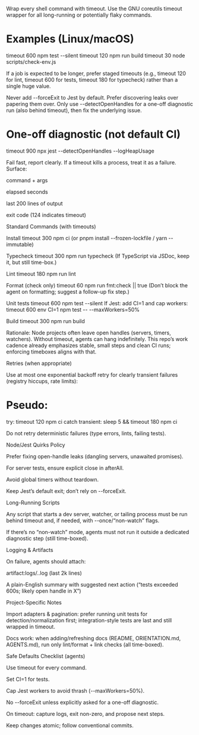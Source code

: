 Wrap every shell command with timeout.
Use the GNU coreutils timeout wrapper for all long-running or potentially flaky commands.

# Examples (Linux/macOS)
timeout 600 npm test --silent
timeout 120 npm run build
timeout 30  node scripts/check-env.js


If a job is expected to be longer, prefer staged timeouts (e.g., timeout 120 for lint, timeout 600 for tests, timeout 180 for typecheck) rather than a single huge value.

Never add --forceExit to Jest by default.
Prefer discovering leaks over papering them over. Only use --detectOpenHandles for a one-off diagnostic run (also behind timeout), then fix the underlying issue.
# One-off diagnostic (not default CI)
timeout 900 npx jest --detectOpenHandles --logHeapUsage


Fail fast, report clearly.
If a timeout kills a process, treat it as a failure. Surface:

command + args

elapsed seconds

last 200 lines of output

exit code (124 indicates timeout)

Standard Commands (with timeouts)

Install
timeout 300 npm ci (or pnpm install --frozen-lockfile / yarn --immutable)

Typecheck
timeout 300 npm run typecheck
(If TypeScript via JSDoc, keep it, but still time-box.)

Lint
timeout 180 npm run lint

Format (check only)
timeout 60 npm run fmt:check || true
(Don’t block the agent on formatting; suggest a follow-up fix step.)

Unit tests
timeout 600 npm test --silent
If Jest: add CI=1 and cap workers:
timeout 600 env CI=1 npm test -- --maxWorkers=50%

Build
timeout 300 npm run build

Rationale: Node projects often leave open handles (servers, timers, watchers). Without timeout, agents can hang indefinitely. This repo’s work cadence already emphasizes stable, small steps and clean CI runs; enforcing timeboxes aligns with that.

Retries (when appropriate)

Use at most one exponential backoff retry for clearly transient failures (registry hiccups, rate limits):

# Pseudo:
try: timeout 120 npm ci
catch transient: sleep 5 && timeout 180 npm ci


Do not retry deterministic failures (type errors, lints, failing tests).

Node/Jest Quirks Policy

Prefer fixing open-handle leaks (dangling servers, unawaited promises).

For server tests, ensure explicit close in afterAll.

Avoid global timers without teardown.

Keep Jest’s default exit; don’t rely on --forceExit.

Long-Running Scripts

Any script that starts a dev server, watcher, or tailing process must be run behind timeout and, if needed, with --once/“non-watch” flags.

If there’s no “non-watch” mode, agents must not run it outside a dedicated diagnostic step (still time-boxed).

Logging & Artifacts

On failure, agents should attach:

artifact:logs/<cmd>.<timestamp>.log (last 2k lines)

A plain-English summary with suggested next action (“tests exceeded 600s; likely open handle in X”)

Project-Specific Notes

Import adapters & pagination: prefer running unit tests for detection/normalization first; integration-style tests are last and still wrapped in timeout.

Docs work: when adding/refreshing docs (README, ORIENTATION.md, AGENTS.md), run only lint/format + link checks (all time-boxed). 

Safe Defaults Checklist (agents)

 Use timeout for every command.

 Set CI=1 for tests.

 Cap Jest workers to avoid thrash (--maxWorkers=50%).

 No --forceExit unless explicitly asked for a one-off diagnostic.

 On timeout: capture logs, exit non-zero, and propose next steps.

 Keep changes atomic; follow conventional commits.